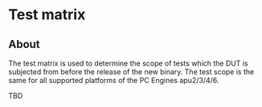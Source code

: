 # Test matrix

## About

The test matrix is used to determine the scope of tests which the DUT is
subjected from before the release of the new binary. The test scope is the same
for all supported platforms of the PC Engines apu2/3/4/6.

TBD

